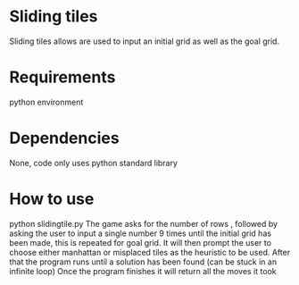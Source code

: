 # Sliding tiles
Sliding tiles allows are used to input an initial grid as well 
as the goal grid. 
# Requirements
python environment 
# Dependencies 
None, code only uses python standard library 
# How to use
python slidingtile.py
The game asks for the number of rows , followed by asking the user to input a single number 9 times until the initial grid has been made, this is repeated for goal grid.
It will then prompt the user to choose either manhattan or misplaced tiles as the heuristic to be used. 
After that the program runs until a solution has been found (can be stuck in an infinite loop)
Once the program finishes it will return all the moves it took
